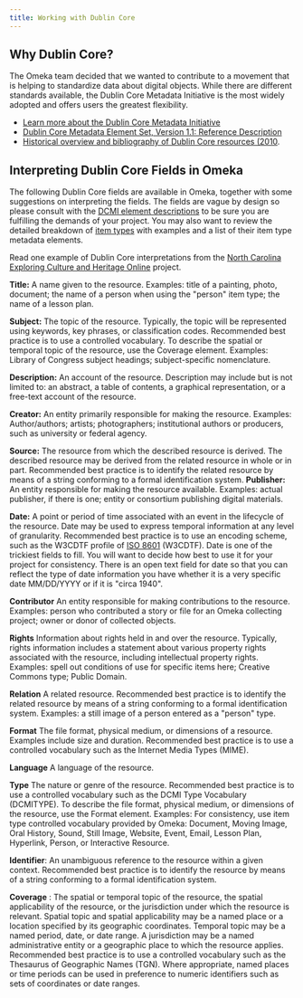 ```yaml
---
title: Working with Dublin Core
---
```


Why Dublin Core?
----------

The Omeka team decided that we wanted to contribute to a movement that is helping to standardize data about digital objects. While there are different standards available, the Dublin Core Metadata Initiative is the most widely adopted and offers users the greatest flexibility.

- [Learn more about the Dublin Core Metadata Initiative](http://dublincore.org/about/)
- [Dublin Core Metadata Element Set, Version 1.1: Reference Description](http://dublincore.org/documents/dces/)
- [Historical overview and bibliography of Dublin Core resources (2010](http://www.oclc.org/research/activities/past/orprojects/dublincore/default.htm).

Interpreting Dublin Core Fields in Omeka 
--------------------------------------------------------

The following Dublin Core fields are available in Omeka, together with some suggestions on interpreting the fields. The fields are vague by design so please consult with the [DCMI element descriptions](http://dublincore.org/documents/usageguide/elements.shtml) to be sure you are fulfilling the demands of your project. You may also want to review the detailed breakdown of [item types](/Content/Item_Types/) with examples and a list of their item type metadata elements.

Read one example of Dublin Core interpretations from the [North Carolina Exploring Culture and Heritage Online](http://www.digitalnc.org/about/participate/describe/) project.

**Title:** A name given to the resource. Examples: title of a painting, photo, document; the name of a person when using the "person" item type; the name of a lesson plan.

**Subject:** The topic of the resource. Typically, the topic will be represented using keywords, key phrases, or classification codes. Recommended best practice is to use a controlled vocabulary. To describe the spatial or temporal topic of the resource, use the Coverage element. Examples: Library of Congress subject headings; subject-specific nomenclature.

**Description:** An account of the resource. Description may include but is not limited to: an abstract, a table of contents, a graphical representation, or a free-text account of the resource. 

**Creator:** An entity primarily responsible for making the resource. Examples: Author/authors; artists; photographers; institutional authors or producers, such as university or federal agency.

**Source:** The resource from which the described resource is derived. The described resource may be derived from the related resource in whole or in part. Recommended best practice is to identify the related resource by means of a string conforming to a formal identification system. 
**Publisher:** An entity responsible for making the resource available. Examples: actual publisher, if there is one; entity or consortium publishing digital materials.

**Date:** A point or period of time associated with an event in the lifecycle of the resource. Date may be used to express temporal information at any level of granularity. Recommended best practice is to use an encoding scheme, such as the W3CDTF profile of [ISO 8601](https://www.iso.org/iso-8601-date-and-time-format.html) (W3CDTF). Date is one of the trickiest fields to fill. You will want to decide how best to use it for your project for consistency. There is an open text field for date so that you can reflect the type of date information you have whether it is a very specific date MM/DD/YYYY or if it is "circa 1940".

**Contributor** An entity responsible for making contributions to the resource. Examples: person who contributed a story or file for an Omeka collecting project; owner or donor of collected objects.

**Rights** Information about rights held in and over the resource. Typically, rights information includes a statement about various property rights associated with the resource, including intellectual property rights. Examples: spell out conditions of use for specific items here; Creative Commons type; Public Domain.

**Relation** A related resource. Recommended best practice is to identify the related resource by means of a string conforming to a formal identification system. Examples: a still image of a person entered as a "person" type.

**Format** The file format, physical medium, or dimensions of a resource. Examples include size and duration. Recommended best practice is to use a controlled vocabulary such as the Internet Media Types (MIME).

**Language** A language of the resource. 

**Type** The nature or genre of the resource. Recommended best practice is to use a controlled vocabulary such as the DCMI Type Vocabulary (DCMITYPE). To describe the file format, physical medium, or dimensions of the resource, use the Format element. Examples: For consistency, use item type controlled vocabulary provided by Omeka: Document, Moving Image, Oral History, Sound, Still Image, Website, Event, Email, Lesson Plan, Hyperlink, Person, or Interactive Resource.

**Identifier**: An unambiguous reference to the resource within a given context. Recommended best practice is to identify the resource by means of a string conforming to a formal identification system.

**Coverage** : The spatial or temporal topic of the resource, the spatial applicability of the resource, or the jurisdiction under which the resource is relevant. Spatial topic and spatial applicability may be a named place or a location specified by its geographic coordinates. Temporal topic may be a named period, date, or date range. A jurisdiction may be a named administrative entity or a geographic place to which the resource applies. Recommended best practice is to use a controlled vocabulary such as the Thesaurus of Geographic Names (TGN). Where appropriate, named places or time periods can be used in preference to numeric identifiers such as sets of coordinates or date ranges.
